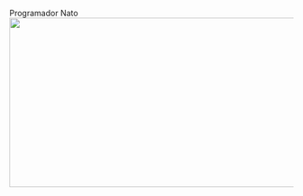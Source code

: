 Programador Nato
<img src="https://github.com/user-attachments/assets/4a323505-8b0d-4541-9af6-8d6ba8431d57" width="1000px" height="300px">

